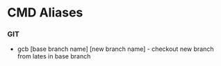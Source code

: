 # CMD Aliases
### GIT
* gcb [base branch name] [new branch name] - checkout new branch from lates in base branch 
